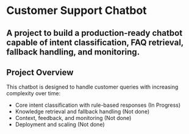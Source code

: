 # Customer Support Chatbot

A  project to build a production-ready chatbot capable of intent classification, FAQ retrieval, fallback handling, and monitoring. 
---

## Project Overview

This chatbot is designed to handle customer queries with increasing complexity over time:

-  Core intent classification with rule-based responses  (In Progress)
-  Knowledge retrieval and fallback handling  (Not done)
-  Context, feedback, and monitoring  (Not done)
-  Deployment and scaling  (Not done)
